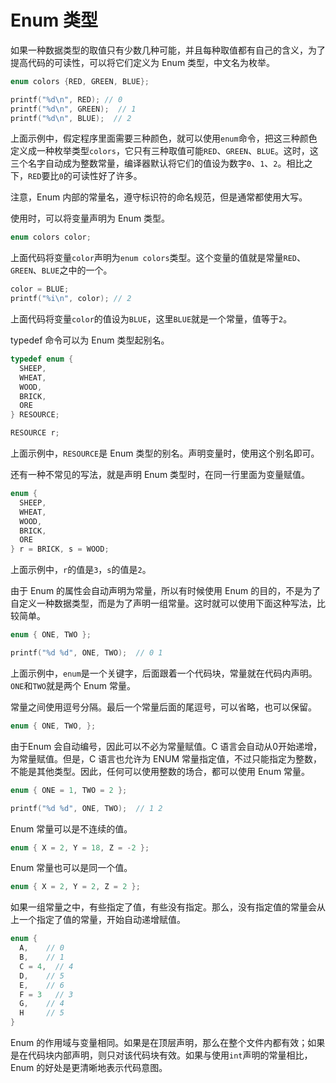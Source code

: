 # Enum 类型

如果一种数据类型的取值只有少数几种可能，并且每种取值都有自己的含义，为了提高代码的可读性，可以将它们定义为 Enum 类型，中文名为枚举。

```c
enum colors {RED, GREEN, BLUE};

printf("%d\n", RED); // 0
printf("%d\n", GREEN);  // 1
printf("%d\n", BLUE);  // 2
```

上面示例中，假定程序里面需要三种颜色，就可以使用`enum`命令，把这三种颜色定义成一种枚举类型`colors`，它只有三种取值可能`RED`、`GREEN`、`BLUE`。这时，这三个名字自动成为整数常量，编译器默认将它们的值设为数字`0`、`1`、`2`。相比之下，`RED`要比`0`的可读性好了许多。

注意，Enum 内部的常量名，遵守标识符的命名规范，但是通常都使用大写。

使用时，可以将变量声明为 Enum 类型。

```c
enum colors color;
```

上面代码将变量`color`声明为`enum colors`类型。这个变量的值就是常量`RED`、`GREEN`、`BLUE`之中的一个。

```c
color = BLUE;
printf("%i\n", color); // 2
```

上面代码将变量`color`的值设为`BLUE`，这里`BLUE`就是一个常量，值等于`2`。

typedef 命令可以为 Enum 类型起别名。

```c
typedef enum {
  SHEEP,
  WHEAT,
  WOOD,
  BRICK,
  ORE
} RESOURCE;

RESOURCE r;
```

上面示例中，`RESOURCE`是 Enum 类型的别名。声明变量时，使用这个别名即可。

还有一种不常见的写法，就是声明 Enum 类型时，在同一行里面为变量赋值。

```c
enum {
  SHEEP,
  WHEAT,
  WOOD,
  BRICK,
  ORE
} r = BRICK, s = WOOD;
```

上面示例中，`r`的值是`3`，`s`的值是`2`。

由于 Enum 的属性会自动声明为常量，所以有时候使用 Enum 的目的，不是为了自定义一种数据类型，而是为了声明一组常量。这时就可以使用下面这种写法，比较简单。

```c
enum { ONE, TWO };

printf("%d %d", ONE, TWO);  // 0 1
```

上面示例中，`enum`是一个关键字，后面跟着一个代码块，常量就在代码内声明。`ONE`和`TWO`就是两个 Enum 常量。

常量之间使用逗号分隔。最后一个常量后面的尾逗号，可以省略，也可以保留。

```c
enum { ONE, TWO, };
```

由于Enum 会自动编号，因此可以不必为常量赋值。C 语言会自动从0开始递增，为常量赋值。但是，C 语言也允许为 ENUM 常量指定值，不过只能指定为整数，不能是其他类型。因此，任何可以使用整数的场合，都可以使用 Enum 常量。

```c
enum { ONE = 1, TWO = 2 };

printf("%d %d", ONE, TWO);  // 1 2
```

Enum 常量可以是不连续的值。

```c
enum { X = 2, Y = 18, Z = -2 };
```

Enum 常量也可以是同一个值。

```c
enum { X = 2, Y = 2, Z = 2 };
```

如果一组常量之中，有些指定了值，有些没有指定。那么，没有指定值的常量会从上一个指定了值的常量，开始自动递增赋值。

```c
enum {
  A,    // 0
  B,    // 1
  C = 4,  // 4
  D,    // 5
  E,    // 6
  F = 3   // 3
  G,    // 4
  H     // 5
}
```

Enum 的作用域与变量相同。如果是在顶层声明，那么在整个文件内都有效；如果是在代码块内部声明，则只对该代码块有效。如果与使用`int`声明的常量相比，Enum 的好处是更清晰地表示代码意图。


